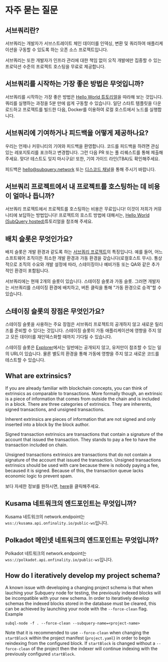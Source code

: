 # 자주 묻는 질문

## 서브쿼리란?

서브쿼리는 개발자가 서브스트레이트 체인 데이터를 인덱싱, 변환 및 쿼리하여 애플리케이션을 구동할 수 있도록 하는 오픈 소스 프로젝트입니다.

서브쿼리는 또한 개발자가 인프라 관리에 대한 책임 없이 오직 개발에만 집중할 수 있는 프로덕션 수준의 프로젝트 호스팅을 무료로 제공합니다.

## 서브쿼리를 시작하는 가장 좋은 방법은 무엇입니까?

서브쿼리를 시작하는 가장 좋은 방법은 [Hello World 튜토리얼](../quickstart/helloworld-localhost.md)을 따라해 보는 것입니다. 쿼리를 실행하는 과정을 5분 만에 쉽게 구동할 수 있습니다. 일단 스타트 템플릿을 다운로드하고 프로젝트를 빌드한 다음, Docker를 이용하여 로컬 호스트에서 노드를 실행합니다.

## 서브쿼리에 기여하거나 피드백을 어떻게 제공하나요?

우리는 언제나 커뮤니티의 기여와 피드백을 환영합니다. 코드를 피드백을 하려면 관심 있는 레포지토리를 포크하고 변경합니다. 그런 다음 PR 또는 풀 리퀘스트를 통해 제출해주세요. 맞다! 테스트도 잊지 마시구요! 또한, 기여 가이드 라인(TBA)도 확인해주세요.

피드백은 hello@subquery.network 또는 [디스코드 채널](https://discord.com/invite/78zg8aBSMG)을 통해 주시기 바랍니다.

## 서브쿼리 프로젝트에서 내 프로젝트를 호스팅하는 데 비용이 얼마나 듭니까?

서브쿼리 프로젝트에서 프로젝트를 호스팅하는 비용은 무료입니다! 이것이 저희가 커뮤니티에 보답하는 방법입니다! 프로젝트의 호스트 방법에 대해서는, [Hello World (SubQuery hosted)](../quickstart/helloworld-hosted.md)튜토리얼을 참조해 주세요.

## 배치 슬롯은 무엇인가요?

배치 슬롯은 개발 환경과 같도록 하는 [서브쿼리 프로젝트](https://project.subquery.network)의 특징입니다. 예를 들어, 어느 소프트웨어 조직이든 최소한 개발 환경과 가동 환경을 갖습니다(로컬호스트 무시). 통상적으로 조직의 수요와 개발 설정에 따라, 스테이징이나 예비가동 또는 QA와 같은 추가적인 환경이 포함됩니다.

서브쿼리에는 현재 2개의 슬롯이 있습니다. 스테이징 슬롯과 가동 슬롯. 그러면 개발자는 서브쿼리를 스테이징 환경에 배치하고, 버튼 클릭을 통해 "가동 환경으로 승격"할 수 있습니다.

## 스테이징 슬롯의 장점은 무엇인가요?

스테이징 슬롯을 사용하는 주요 장점은 서브쿼리 프로젝트의 공개하지 않고 새로운 릴리즈를 준비할 수 있다는 것입니다. 스테이징 슬롯이 가동 애플리케이션에 영향을 주지 않고 모든 데이터를 재인덱스화할 때까지 기다릴 수 있습니다.

스테이징 슬롯은 [Explorer](https://explorer.subquery.network/)에서는 일반에는 공개되지 않고, 유저만이 참조할 수 있는 일의 URL이 있습니다. 물론 별도의 환경을 통해 가동에 영향을 주지 않고 새로운 코드를 테스트할 수 있습니다.

## What are extrinsics?

If you are already familiar with blockchain concepts, you can think of extrinsics as comparable to transactions. More formally though, an extrinsic is a piece of information that comes from outside the chain and is included in a block. There are three categories of extrinsics. They are inherents, signed transactions, and unsigned transactions.

Inherent extrinsics are pieces of information that are not signed and only inserted into a block by the block author.

Signed transaction extrinsics are transactions that contain a signature of the account that issued the transaction. They stands to pay a fee to have the transaction included on chain.

Unsigned transactions extrinsics are transactions that do not contain a signature of the account that issued the transaction. Unsigned transactions extrinsics should be used with care because there is nobody paying a fee, becaused it is signed. Because of this, the transaction queue lacks economic logic to prevent spam.

보다 자세한 정보를 원하시면, [here](https://substrate.dev/docs/en/knowledgebase/learn-substrate/extrinsics)을 클릭해주세요.

## Kusama 네트워크의 엔드포인트는 무엇입니까?

Kusama 네트워크의 network.endpoint는 `wss://kusama.api.onfinality.io/public-ws`입니다.

## Polkadot 메인넷 네트워크의 엔드포인트는 무엇입니까?

Polkadot 네트워크의 network.endpoint는 `wss://polkadot.api.onfinality.io/public-ws`입니다.

## How do I iteratively develop my project schema?

A known issue with developing a changing project schema is that when lauching your Subquery node for testing, the previously indexed blocks will be incompatible with your new schema. In order to iteratively develop schemas the indexed blocks stored in the database must be cleared, this can be achieved by launching your node with the `--force-clean` flag. Example

```shell
subql-node -f . --force-clean --subquery-name=<project-name>
```

Note that it is recommended to use `--force-clean` when changing the `startBlock` within the project manifest (`project.yaml`) in order to begin reindexing from the configured block. If `startBlock` is changed without a `--force-clean` of the project then the indexer will continue indexing with the previously configured `startBlock`.